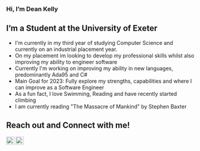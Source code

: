### Hi, I’m Dean Kelly 

## I’m a Student at the University of Exeter
   - I'm currently in my third year of studying Computer Science and currently on an industrial placement year.
   - On my placement im looking to develop my professional skills whilst also improving my ability to engineer software
   - Currently I'm working on improving my ability in new languages, predominantly Ada95 and C# 
   - Main Goal for 2023: Fully explore my strengths, capabilities and where I can improve as a Software Engineer
   - As a fun fact, I love Swimming, Reading and have recently started climbing
   - I am currently reading "The Massacre of Mankind" by Stephen Baxter
   
## Reach out and Connect with me!
[<img align="left" alt="keandelly | LinkedIn" width="22px" src="https://cdn.jsdelivr.net/npm/simple-icons@v3/icons/linkedin.svg" />][linkedin]
[<img align="left" alt="keandelly | Twitter" width="22px" src="https://cdn.jsdelivr.net/npm/simple-icons@v3/icons/twitter.svg" />][twitter]

[website]: https://deankelly.net
[twitter]: https://twitter.com/KeanDelly
[linkedin]: https://www.linkedin.com/in/dean-kelly-09ab98222/

<!---
KeanDelly/KeanDelly is a ✨ special ✨ repository because its `README.md` (this file) appears on your GitHub profile.
You can click the Preview link to take a look at your changes.
--->

